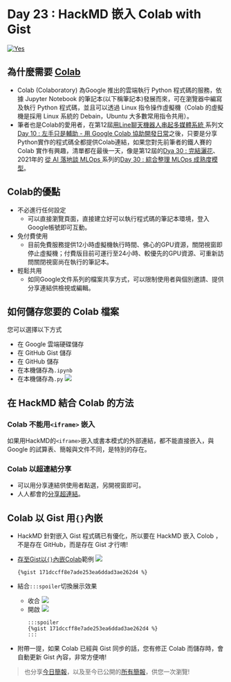 # Day 23 : HackMD 嵌入 Colab with Gist


[![Yes](https://img.youtube.com/vi/ecVj5DnKCCY/0.jpg)](https://www.youtube.com/watch?v=ecVj5DnKCCY)

## 為什麼需要 [Colab](https://colab.research.google.com/) 
- Colab (Colaboratory) 為Google 推出的雲端執行 Python 程式碼的服務，依據 Jupyter Notebook 的筆記本(以下稱筆記本)發展而來，可在瀏覽器中編寫及執行 Python 程式碼，並且可以透過 Linux 指令操作虛擬機（Colab 的虛擬機是採用 Linux 系統的 Debain，Ubuntu 大多數常用指令共用）。
- 筆者也是Colab的愛用者，在第12屆[用Line聊天機器人串起多媒體系統 ](https://ithelp.ithome.com.tw/users/20121130/ironman/3131)系列文[Day 10 : 左手只是輔助 - 用 Google Colab 協助開發日常](https://ithelp.ithome.com.tw/articles/10234527)之後，只要是分享Python實作的程式碼全都提供Colab連結，如果您對先前筆者的鐵人賽的Colab
實作有興趣，清單都在最後一天，像是第12屆的[Dya 30 : 完結灑花](https://ithelp.ithome.com.tw/articles/10242827)、2021年的 [從 AI 落地談 MLOps ](https://ithelp.ithome.com.tw/users/20121130/ironman/4015)系列的[Day 30 : 綜合整理 MLOps 成熟度模型](https://ithelp.ithome.com.tw/articles/10274317)。



## Colab的優點
- 不必進行任何設定
    - 可以直接瀏覽頁面，直接建立好可以執行程式碼的筆記本環境，登入Google帳號即可互動。
- 免付費使用
    - 目前免費服務提供12小時虛擬機執行時間、佛心的GPU資源，關閉視窗即停止虛擬機；付費版目前可運行至24小時、較優先的GPU資源、可重新訪問關閉視窗尚在執行的筆記本。
- 輕鬆共用
    - 如同Google文件系列的檔案共享方式，可以限制使用者與個別邀請、提供分享連結供檢視或編輯。


## 如何儲存您要的 Colab 檔案
您可以選擇以下方式
- 在 Google 雲端硬碟儲存
- 在 GitHub Gist 儲存
- 在 GitHub 儲存
- 在本機儲存為`.ipynb`
- 在本機儲存為`.py`
    ![](https://hackmd.io/_uploads/H1S1oTtfo.png)


## 在 HackMD 結合 Colab 的方法
### Colab 不能用`<iframe>` 嵌入
如果用HackMD的`<iframe>`嵌入或書本模式的外部連結，都不能直接嵌入，與 Google 的試算表、簡報與文件不同，是特別的存在。

### Colab 以超連結分享
- 可以用分享連結供使用者點選，另開視窗即可。
- 人人都會的[分享超連結](https://colab.research.google.com/gist/willismax/171dccff8e7ade253ea6ddad3ae262d4/-qrcode.ipynb)。

## Colab 以 Gist 用`{}`內嵌
- HackMD 針對嵌入 Gist 程式碼已有優化，所以要在 HackMD 嵌入 Colob ，不是存在 GitHub，而是存在 Gist 才行唷!
- [存至Gist以`{}`內嵌Colab](https://gist.github.com/willismax/171dccff8e7ade253ea6ddad3ae262d4)範例
  ![](https://hackmd.io/_uploads/H1pzywqGj.png)

    ```
    {%gist 171dccff8e7ade253ea6ddad3ae262d4 %}
    ```
- 結合`:::spoiler`切換展示效果
    - 收合
      ![](https://hackmd.io/_uploads/H1GhJw5Mo.png)
    - 開啟
      ![](https://hackmd.io/_uploads/B1sq1vczs.png)
        ```
        :::spoiler
        {%gist 171dccff8e7ade253ea6ddad3ae262d4 %}
        :::
        ```
- 附帶一提，如果 Colab 已經與 Gist 同步的話，您有修正 Colab 而儲存時，會自動更新 Gist 內容，非常方便唷!

> 也分享[今日簡報](https://hackmd.io/@wiimax/intro-hackmd-23)，以及至今已公開的[所有簡報](https://hackmd.io/@wiimax/intro-hackmd-slides)，供您一次瀏覽!